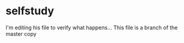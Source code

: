 # selfstudy
I'm editing his file to verify what happens...
This file is a branch of the master copy
